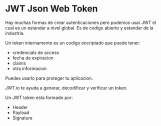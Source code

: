﻿# JWT Json Web Token

Hay muchas formas de crear autenticaciones pero podemos usar JWT el cual es un estandar a nivel global.
Es de codigo abierto y estandar de la industria.

Un token internamente es un codigo encriptado que puede tener:
- credencials de acceso
- fecha de expiracion
- claims
- otra informacion

Puedes usarlo para proteger tu aplicacion.

JWT.io te ayuda a generar, decodificar y verificar un token.

Un JWT token esta formado por:
- Header
- Payload
- Signature